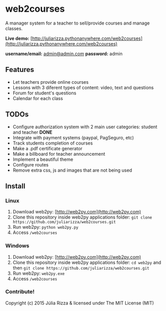 # web2courses
A manager system for a teacher to sell/provide courses and manage classes.

**Live demo:** [http://juliarizza.pythonanywhere.com/web2courses](http://juliarizza.pythonanywhere.com/web2courses)

**username/email:** admin@admin.com **password:** admin

## Features
* Let teachers provide online courses
* Lessons with 3 diferent types of content: video, text and questions
* Forum for student's questions
* Calendar for each class

## TODOs
* Configure authorization system with 2 main user categories: student and teacher **DONE**
* Integrate with payment systems (paypal, PagSeguro, etc)
* Track students completion of courses
* Make a .pdf certificate generator
* Make a billboard for teacher announcement
* Implement a beautiful theme
* Configure routes
* Remove extra css, js and images that are not being used

## Install 

### Linux
1. Download web2py: [http://web2py.com](http://web2py.com)
2. Clone this repository inside web2py applications folder: `git clone https://github.com/juliarizza/web2courses.git`
3. Run web2py: `python web2py.py`
4. Access `/web2courses`

### Windows
1. Download web2py: [http://web2py.com](http://web2py.com)
2. Clone this repository inside web2py applications folder: `cd web2py` and then `git clone https://github.com/juliarizza/web2courses.git`
3. Run web2py: `web2py.exe`
4. Access `/web2courses`

### Contribute!
Copyright (c) 2015 Júlia Rizza & licensed under The MIT License (MIT)
